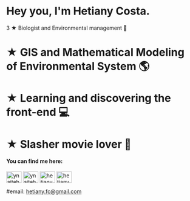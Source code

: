 <h1> Hey you, I'm Hetiany Costa. </h1>

3 ★ Biologist and Environmental management 🌳
# ★ GIS and Mathematical Modeling of Environmental System 🌎
# ★ Learning and discovering the front-end  💻
# ★ Slasher movie lover 🖤



<h4 align="left">You can find me here:</h4>
<p align="left">
<a href="https://twitter.com/ynaiteh" target="blank"><img align="center" src="https://camo.githubusercontent.com/35b0b8bfbd8840f35607fb56ad0a139047fd5d6e09ceb060c5c6f0a5abd1044c/68747470733a2f2f6564656e742e6769746875622e696f2f537570657254696e7949636f6e732f696d616765732f7376672f747769747465722e737667" alt="ynaiteh" height="30" width="40" /></a>
<a href="https://instagram.com/ynaiteh" target="blank"><img align="center" src="https://camo.githubusercontent.com/c9dacf0f25a1489fdbc6c0d2b41cda58b77fa210a13a886d6f99e027adfbd358/68747470733a2f2f6564656e742e6769746875622e696f2f537570657254696e7949636f6e732f696d616765732f7376672f696e7374616772616d2e737667" alt="ynaiteh" height="30" width="40" /></a>
<a href="https://www.linkedin.com/in/hetiany/" target="blank"><img align="center" src="https://camo.githubusercontent.com/c8a9c5b414cd812ad6a97a46c29af67239ddaeae08c41724ff7d945fb4c047e5/68747470733a2f2f6564656e742e6769746875622e696f2f537570657254696e7949636f6e732f696d616765732f7376672f6c696e6b6564696e2e737667" alt="hetiany" height="30" width="40" /></a>
<a href="https://open.spotify.com/user/hetiany?si=91b9677503ad4f76" target="blank"><img align="center" src="https://camo.githubusercontent.com/15d4e1b8bf3ed25b7131cc93f248f86cc42deaf9e19fdb61aa1ba3b46e0400a5/68747470733a2f2f6564656e742e6769746875622e696f2f537570657254696e7949636f6e732f696d616765732f7376672f73706f746966792e737667" alt="hetiany" height="30" width="40" /></a>
</p>

#email: hetiany.fc@gmail.com
